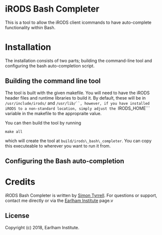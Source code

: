 # iRODS Bash Completer

This is a tool to allow the iRODS client icommands to have auto-complete functionality within Bash.

# Installation

The installation consists of two parts; building the command-line tool and configuring the bash auto-completion 
script.

## Building the command line tool

The tool is built with the given makefile. You will need to have the iRODS header files and runtime libraries to build it.
By default, these will be in ```/usr/include/irods/``` and ```/usr/lib/``, however, if you have installed iRODS to a non-standard
location, simply adjust the ```IRODS_HOME``` variable in the makefile to the appropraite value.

You can then build the tool by running

~~~
make all
~~~

which will create the tool at ```build/irods\_bash\_completer```. You can copy this executeable to wherever you want to run it from.

## Configuring the Bash auto-completion



# Credits

iRODS Bash Completer is written by [Simon Tyrrell](https://github.com/billyfish). For questions or support, contact me directly or 
via the [Earlham Institute](http://www.earlham.ac.uk/contact-us/) page.v


## License ##

Copyright (c) 2018, Earlham Institute.

